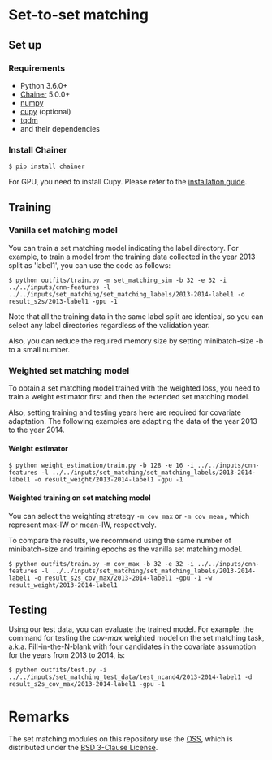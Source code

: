 # Set-to-set matching

## Set up

### Requirements
- Python 3.6.0+
- [Chainer](https://github.com/chainer/chainer/) 5.0.0+
- [numpy](https://github.com/numpy/numpy)
- [cupy](https://github.com/cupy/cupy) (optional)
- [tqdm](https://github.com/tqdm/tqdm)
- and their dependencies

### Install Chainer

```
$ pip install chainer
```

For GPU, you need to install Cupy. Please refer to the [installation guide](https://docs.cupy.dev/en/latest/install.html).

## Training

### Vanilla set matching model

You can train a set matching model indicating the label directory.
For example, to train a model from the training data collected in the year 2013 split as 'label1', you can use the code as follows:

```
$ python outfits/train.py -m set_matching_sim -b 32 -e 32 -i ../../inputs/cnn-features -l ../../inputs/set_matching/set_matching_labels/2013-2014-label1 -o result_s2s/2013-label1 -gpu -1
```

Note that all the training data in the same label split are identical, so you can select any label directories regardless of the validation year.

Also, you can reduce the required memory size by setting minibatch-size -b to a small number.

### Weighted set matching model

To obtain a set matching model trained with the weighted loss, you need to train a weight estimator first and then the extended set matching model.

Also, setting training and testing years here are required for covariate adaptation. The following examples are adapting the data of the year 2013 to the year 2014.

#### Weight estimator

```
$ python weight_estimation/train.py -b 128 -e 16 -i ../../inputs/cnn-features -l ../../inputs/set_matching/set_matching_labels/2013-2014-label1 -o result_weight/2013-2014-label1 -gpu -1
```

#### Weighted training on set matching model

You can select the weighting strategy `-m cov_max` or `-m cov_mean,` which represent max-IW or mean-IW, respectively.

To compare the results, we recommend using the same number of minibatch-size and training epochs as the vanilla set matching model.

```
$ python outfits/train.py -m cov_max -b 32 -e 32 -i ../../inputs/cnn-features -l ../../inputs/set_matching/set_matching_labels/2013-2014-label1 -o result_s2s_cov_max/2013-2014-label1 -gpu -1 -w result_weight/2013-2014-label1
```

## Testing

Using our test data, you can evaluate the trained model.
For example, the command for testing the *cov-max* weighted model on the set matching task, a.k.a. Fill-in-the-N-blank with four candidates in the covariate assumption for the years from 2013 to 2014, is:

```
$ python outfits/test.py -i ../../inputs/set_matching_test_data/test_ncand4/2013-2014-label1 -d result_s2s_cov_max/2013-2014-label1 -gpu -1
```

# Remarks

The set matching modules on this repository use the [OSS](https://github.com/soskek/attention_is_all_you_need), which is distributed under the [BSD 3-Clause License](networks/LICENSE).

